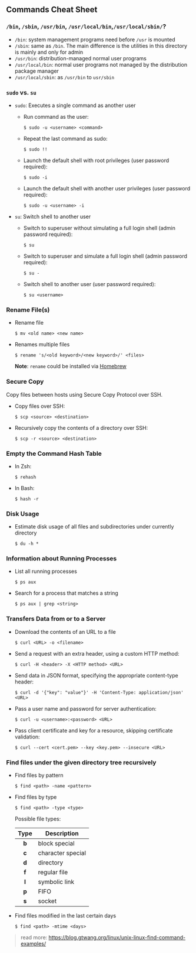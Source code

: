 ## Commands Cheat Sheet

### `/bin`, `/sbin`, `/usr/bin`, `/usr/local/bin`,`/usr/local/sbin/`?

* `/bin`: system management programs need before `/usr` is mounted
* `/sbin`: same as `/bin`. The main difference is the utilities in this directory is mainly and only for admin
* `/usr/bin`: distribution-managed normal user programs
* `/usr/local/bin`: normal user programs not managed by the distribution package manager
* `/usr/local/sbin`: as `/usr/bin` to `usr/sbin`

### `sudo` vs. `su`

* `sudo`: Executes a single command as another user

  * Run command as the user:

    ```
    $ sudo -u <username> <command>
    ```

  * Repeat the last command as sudo:

    ```
    $ sudo !!
    ```
  * Launch the default shell with root privileges (user password required):

    ```
    $ sudo -i
    ```

  * Launch the default shell with another user privileges (user password required):

    ```
    $ sudo -u <username> -i
    ```

* `su`: Switch shell to another user

  * Switch to superuser without simulating a full login shell (admin password required):

    ```
    $ su
    ```

  * Switch to superuser and simulate a full login shell (admin password required):

    ```
    $ su -
    ```

  * Switch shell to another user (user password required):

    ```
    $ su <username>
    ```

### Rename File(s)

* Rename file

  ```
  $ mv <old name> <new name>
  ```

* Renames multiple files

  ```
  $ rename 's/<old keyword>/<new keyword>/' <files>
  ```

  **Note**: `rename` could be installed via [Homebrew](https://brew.sh/)

### Secure Copy

Copy files between hosts using Secure Copy Protocol over SSH.

* Copy files over SSH:

  ```
  $ scp <source> <destination>
  ```

* Recursively copy the contents of a directory over SSH:

  ```
  $ scp -r <source> <destination>
  ```

### Empty the Command Hash Table

* In Zsh:

  ```
  $ rehash
  ```

* In Bash:

  ```
  $ hash -r
  ```

### Disk Usage

* Estimate disk usage of all files and subdirectories under currently directory

  ```
  $ du -h *
  ```

### Information about Running Processes

* List all running processes

  ```
  $ ps aux
  ```

* Search for a process that matches a string

  ```
  $ ps aux | grep <string>
  ```

### Transfers Data from or to a Server

* Download the contents of an URL to a file

  ```
  $ curl <URL> -o <filename>
  ```

* Send a request with an extra header, using a custom HTTP method:

  ```
  $ curl -H <header> -X <HTTP method> <URL>
  ```

* Send data in JSON format, specifying the appropriate content-type header:

  ```
  $ curl -d '{"key": "value"}' -H 'Content-Type: application/json' <URL>
  ```

* Pass a user name and password for server authentication:

  ```
  $ curl -u <username>:<password> <URL>
  ```

* Pass client certificate and key for a resource, skipping certificate validation:

  ```
  $ curl --cert <cert.pem> --key <key.pem> --insecure <URL>
  ```

### Find files under the given directory tree recursively

* Find files by pattern

  ```
  $ find <path> -name <pattern>
  ```

* Find files by type

  ```
  $ find <path> -type <type>
  ```

  Possible file types:

  | Type | Description |
  | :--: | ----------- |
  | **b** | block special |
  | **c** | character special |
  | **d** | directory |
  | **f** | regular file |
  | **l** | symbolic link |
  | **p** | FIFO |
  | **s** | socket |

* Find files modified in the last certain days

  ```
  $ find <path> -mtime <days>
    ```

> read more: https://blog.gtwang.org/linux/unix-linux-find-command-examples/
